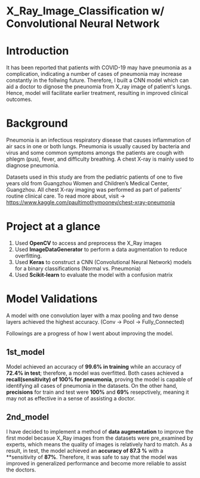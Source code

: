# X_Ray_Image_Classification w/ Convolutional Neural Network

# Introduction
It has been reported that patients with COVID-19 may have pneumonia as a complication, indicating a number of cases of pneumonia may increase constantly in the follwing future. Therefore, I built a CNN model which can aid a doctor to dignose the pneunomia from X_ray image of patient's lungs. Hence, model will facilitate earlier treatment, resulting in improved clinical outcomes.  

# Background
Pneumonia is an infectious respiratory disease that causes inflammation of air sacs in one or both lungs. Pneumonia is usually caused by bacteria and virus and some common symptoms amongs the patients are cough with phlegm (pus), fever, and difficulty breathing. A chest X-ray is mainly used to diagnose pneumonia. 

Datasets used in this study are from the pediatric patients of one to five years old from Guangzhou Women and Children’s Medical Center, Guangzhou. All chest X-ray imaging was performed as part of patients’ routine clinical care.
To read more about, visit -> https://www.kaggle.com/paultimothymooney/chest-xray-pneumonia 

# Project at a glance
1. Used **OpenCV** to access and preprocess the X_Ray images 
2. Used **ImageDataGenerator** to perform a data augmentation to reduce overfitting.
3. Used **Keras** to construct a CNN (Convolutional Neural Network) models for a binary classifications (Normal vs. Pneumonia) 
4. Used **Scikit-learn** to evaluate the model with a confusion matrix


# Model Validations
A model with one convolution layer with a max pooling and two dense layers achieved the highest accuracy. (Conv -> Pool -> Fully_Connected)

Followings are a progress of how I went about improving the model.

## 1st_model
Model achieved an accuracy of **99.6% in training** while an accuracy of **72.4% in test**; therefore, a model was overfitted.
Both cases achieved a **recall(sensitivity) of 100% for pneumonia**, proving the model is capable of identifying all cases of pneumonia in the datasets.
On the other hand, **precisions** for train and test were **100%** and **69%** resepctively, meaning it may not as effective in a sense of assisting a doctor. 

## 2nd_model
I have decided to implement a method of **data augmentation** to improve the first model becasue X_Ray images from the datasets were pre_examined by experts, which means the quality of images is relatively hard to match. As a result, in test, the model achieved an **accuracy of 87.3 %** with a **sensitivity of **87%**. Therefore, it was safe to say that the model was improved in generalized performance and become more reliable to assist the doctors.
